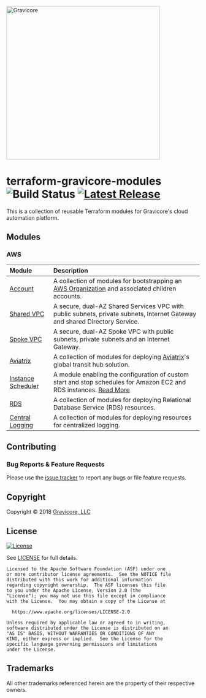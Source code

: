 <a href="http://gravicore.io"><img src="https://docs.google.com/uc?id=1w7JERRtb2FlhqTE5KERM1Yu3bImmfypP" alt="Gravicore" width="400"></a>

# terraform-gravicore-modules ![Build Status](https://img.shields.io/badge/build-undefined-lightgrey.svg) [![Latest Release](https://img.shields.io/github/release/gravicore/terraform-gravicore-modules.svg)](https://github.com/gravicore/terraform-gravicore-modules/releases/latest)

This is a collection of reusable Terraform modules for Gravicore's cloud automation platform.

## Modules

### AWS

| Module                                       | Description                                                                                                                                                                                        |
| :------------------------------------------- | :------------------------------------------------------------------------------------------------------------------------------------------------------------------------------------------------- |
| [Account](aws/account)                       | A collection of modules for bootstrapping an [AWS Organization](https://aws.amazon.com/organizations/) and associated children accounts.                                                           |
| [Shared VPC](aws/shared-vpc)                 | A secure, dual-AZ Shared Services VPC with public subnets, private subnets, Internet Gateway and shared Directory Service.                                                                         |
| [Spoke VPC](aws/spoke-vpc)                   | A secure, dual-AZ Spoke VPC with public subnets, private subnets and an Internet Gateway.                                                                                                          |
| [Aviatrix](aws/aviatrix)                     | A collection of modules for deploying [Aviatrix](https://www.aviatrix.com)'s global transit hub solution.                                                                                          |
| [Instance Scheduler](aws/instance-scheduler) | A module enabling the configuration of custom start and stop schedules for Amazon EC2 and RDS instances. [Read More](https://aws.amazon.com/answers/infrastructure-management/instance-scheduler/) |
| [RDS](aws/rds)                               | A collection of modules for deploying Relational Database Service (RDS) resources.                                                                                                                 |
| [Central Logging](aws/central-logging)       | A collection of modules for deploying resources for centralized logging.                                                                                                                           |

## Contributing

### Bug Reports & Feature Requests

Please use the [issue tracker](https://github.com/gravicore/terraform-gravicore-modules/issues) to report any bugs or file feature requests.

## Copyright

Copyright © 2018 [Gravicore, LLC](http://gravicore.io)

## License

[![License](https://img.shields.io/badge/License-Apache%202.0-blue.svg)](https://opensource.org/licenses/Apache-2.0)

See [LICENSE](LICENSE) for full details.

    Licensed to the Apache Software Foundation (ASF) under one
    or more contributor license agreements.  See the NOTICE file
    distributed with this work for additional information
    regarding copyright ownership.  The ASF licenses this file
    to you under the Apache License, Version 2.0 (the
    "License"); you may not use this file except in compliance
    with the License.  You may obtain a copy of the License at

      https://www.apache.org/licenses/LICENSE-2.0

    Unless required by applicable law or agreed to in writing,
    software distributed under the License is distributed on an
    "AS IS" BASIS, WITHOUT WARRANTIES OR CONDITIONS OF ANY
    KIND, either express or implied.  See the License for the
    specific language governing permissions and limitations
    under the License.

## Trademarks

All other trademarks referenced herein are the property of their respective owners.
